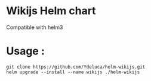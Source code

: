 # Wikijs Helm chart

Compatible with helm3 

# Usage :

```
git clone https://github.com/Ydeluca/helm-wikijs.git
helm upgrade --install --name wikijs ./helm-wikijs 
```